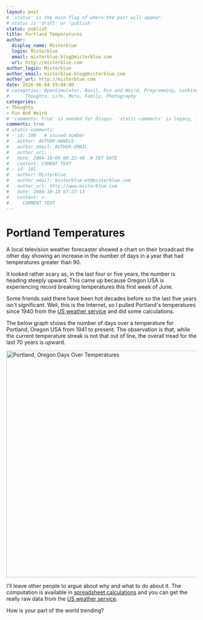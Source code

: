 ```yaml
---
layout: post
# 'status' is the main flag of where the post will appear.
# status is 'draft' or 'publish'
status: publish
title: Portland Temperatures
author:
  display_name: Misterblue
  login: Misterblue
  email: misterblue-blog@misterblue.com
  url: http://misterblue.com
author_login: Misterblue
author_email: misterblue-blog@misterblue.com
author_url: http://misterblue.com
date: 2016-06-04 19:04:00 
# categories: OpenSimulator, Basil, Fun and Weird, Programming, LookingGlass, Travel
#      Thoughts, Life, Meta, Family, Photography
categories:
- Thoughts
- Fun And Weird
# 'comments: true' is needed for Disqus. 'static-comments' is legacy, imbedded comments.
comments: true
# static-comments:
# - id: 100   # unused number
#   author: AUTHOR-HANDLE
#   author_email: AUTHOR-EMAIL
#   author_url:
#   date: 2004-10-09 09:22:40  # SET DATE
#   content: COMENT TEXT
# - id: 101
#   author: Misterblue
#   author_email: misterblue-mt@misterblue.com
#   author_url: http://www.misterblue.com
#   date: 2004-10-10 07:23:13
#   content: >-
#     COMMENT TEXT
---
```

# Portland Temperatures

A local television weather forecaster showed a chart on their broadcast
the other day showing an increase in the number of days in a year
that had temperatures greater than 90.

It looked rather scary as, in  the last four or five years, the number
is heading steeply upward. This came up because Oregon USA is experiencing
record breaking temperatures this first week of June.

Some friends said there have been hot decades before so the last five years
isn't significant.
Well, this is the Internet, so I pulled Portland's temperatures since 1940
from the [US weather service] and did some calculations.

The below graph shows the number of days over a temperature for Portland, Oregon USA
from 1941 to present. The observation is that, while the current temperature
streak is not that out of line, the overall tread for the last 70 years is
upward.

<img src="{{site.baseurl}}/images/PortlandTemperatureTrend-20160604.png"
            alt="Portland, Oregon Days Over Temperatures"
            width="600"/>

I'll leave other people to argue about why and what to do about it.
The computation is available in [spreadsheet calculations] and
you can get the really raw data from the [US weather service].

How is your part of the world trending?

[US weather service]: http://w2.weather.gov/climate/local_data.php?wfo=pqr
[Weather graph]: {{site.baseurl}}/images/PortlandTemperatureTrend-20160604.png
[spreadsheet calculations]: https://docs.google.com/spreadsheets/d/1sCwOAxoYgv6cw7SL8UdZm8hsIqwuvXt8LgzKqS0lZPo/edit?usp=sharing
